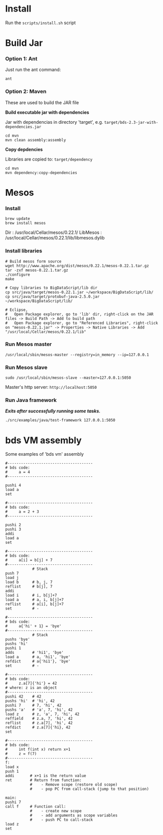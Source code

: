 # Install

Run the `scripts/install.sh` script

# Build Jar

### Option 1: Ant

Just run the ant command:
```
ant
```

### Option 2: Maven

These are used to build the JAR file

**Build executable jar with dependencies**

Jar with dependencias in directory 'target', e.g. `target/bds-2.3-jar-with-dependencies.jar`
```
cd mvn
mvn clean assembly:assembly
```


**Copy depdencies**

Libraries are copied to: `target/dependency`
```
cd mvn
mvn dependency:copy-dependencies
```

# Mesos

### Install
```
brew update
brew install mesos
```

Dir      : /usr/local/Cellar/mesos/0.22.1/
LibMesos : /usr/local/Cellar/mesos/0.22.1/lib/libmesos.dylib

### Install libraries

```
# Build mesos form source
wget http://www.apache.org/dist/mesos/0.22.1/mesos-0.22.1.tar.gz
tar -zxf mesos-0.22.1.tar.gz
./configure
make

# Copy libraries to BigDataScript/lib dir
cp src/java/target/mesos-0.22.1.jar ~/workspace/BigDataScript/lib/
cp src/java/target/protobuf-java-2.5.0.jar ~/workspace/BigDataScript/lib/

# Eclipse, 
#	Open Package explorer, go to 'lib' dir, right-click on the JAR files -> Build Path -> Add to build path
# 	Open Package explorer, go to "Referenced Libraries", right-click on "mesos-0.22.1.jar" -> Properties -> Native Libraries -> Add "/usr/local/Cellar/mesos/0.22.1/lib"
```

### Run Mesos master

```
/usr/local/sbin/mesos-master --registry=in_memory --ip=127.0.0.1
```

### Run Mesos slave

```
sudo /usr/local/sbin/mesos-slave --master=127.0.0.1:5050
```

Master's http server: `http://localhost:5050`


### Run Java framework 
***Exits after successfully running some tasks.***

```
./src/examples/java/test-framework 127.0.0.1:5050
```

# bds VM assembly

Some examples of 'bds vm' assembly

```
#--------------------------------------
# bds code:
#     a = 4
#--------------------------------------

pushi 4
load a
set
```

```
#--------------------------------------
# bds code:
#     a = 2 + 3
#--------------------------------------

pushi 2
pushi 3
addi
load a
set
```


```
#--------------------------------------
# bds code:
#     a[i] = b[j] + 7
#--------------------------------------
            # Stack
push 7
load j
load b      # b, j, 7
reflist     # b[j], 7
addi
load i      # i, b[j]+7
load a      # a, i, b[j]+7
reflist     # a[i], b[j]+7
set         # -
```


```
#--------------------------------------
# bds code:
#     a{'hi' + 1} = 'bye'
#--------------------------------------
            # Stack
pushs 'bye'
pushs 'hi'
pushi 1
adds        # 'hi1', 'bye'
load a      # a, 'hi1', 'bye'
refdict     # a{'hi1'}, 'bye'
set         # -
```


```
#--------------------------------------
# bds code:
#     z.a[7]{'hi'} = 42    
# where: z is an object
#--------------------------------------
pushi 42    # 42
pushs 'hi'  # 'hi', 42
pushi 7     # 7, 'hi', 42
pushs 'a'   # 'a', 7, 'hi', 42
load z      # z, 'a', 7, 'hi', 42
reffield    # z.a, 7, 'hi', 42
reflist     # z.a[7], 'hi', 42
refdict     # z.a[7]{'hi}, 42
set
```


```
#--------------------------------------
# bds code:
#     int f(int x) return x+1
#     z = f(7)
#--------------------------------------
f:
load x
push 1
addi       # x+1 is the return value
ret        # Return from function:
           #    - Remove scope (restore old scope)
           #    - pop PC from call-stack (jump to that position)

main:
pushi 7
call f     # Function call:
           #    - create new scope
           #    - add arguments as scope variables
           #    - push PC to call-stack
load z
set
```
